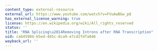 ```yaml
---
content_type: external-resource
external_url: https://www.youtube.com/watch?v=FVuAwBGw_pQ
has_external_license_warning: true
license: https://en.wikipedia.org/wiki/All_rights_reserved
status: ''
title: "RNA Splicing\u2014Removing Introns after RNA Transcription"
uid: cab45984-b5ed-465c-8ca9-e7cd2fdfa846
wayback_url: ''
---
```

